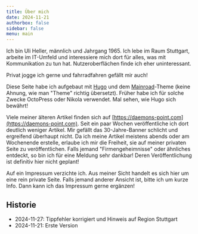 ```yaml
---
title: Über mich
date: 2024-11-21
authorbox: false
sidebar: false
menu: main
---
```


Ich bin Uli Heller, männlich und Jahrgang 1965.
Ich lebe im Raum Stuttgart, arbeite im IT-Umfeld und interessiere
mich dort für alles,
was mit Kommunikation zu tun hat. Nutzeroberflächen finde
ich eher uninteressant.

Privat jogge ich gerne und fahrradfahren
gefällt mir auch!

Diese Seite habe ich aufgebaut mit [Hugo](https://gohugo.io/) und
dem [Mainroad](https://github.com/vimux/mainroad)-Theme (keine Ahnung,
wie man "Theme" richtig übersetzt). Früher habe ich für solche Zwecke
OctoPress oder Nikola verwendet. Mal sehen, wie Hugo sich bewährt!

Viele meiner älteren Artikel finden sich auf
[https://daemons-point.com](https://daemons-point.com).
Seit ein paar Wochen veröffentliche ich dort deutlich weniger
Artikel. Mir gefällt das 30-Jahre-Banner schlicht und ergreifend
überhaupt nicht. Da ich meine Artikel meistens abends oder
am Wochenende erstelle, erlaube ich mir die Freiheit, sie
auf meiner privaten Seite zu veröffentlichen. Falls jemand
"Firmengeheimnisse" oder ähnliches entdeckt, so bin ich für
eine Meldung sehr dankbar! Deren Veröffentlichung ist definitiv
hier nicht geplant!

Auf ein Impressum verzichte ich. Aus meiner Sicht
handelt es sich hier um eine rein private Seite.
Falls jemand anderer Ansicht ist, bitte ich um kurze Info.
Dann kann ich das Impressum gerne ergänzen!

Historie
--------

- 2024-11-27: Tippfehler korrigiert und Hinweis auf Region Stuttgart
- 2024-11-21: Erste Version